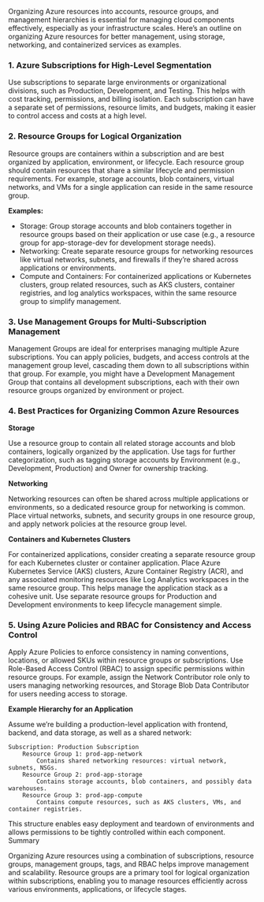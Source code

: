 Organizing Azure resources into accounts, resource groups, and management hierarchies is essential for managing cloud components effectively, especially as your infrastructure scales. Here’s an outline on organizing Azure resources for better management, using storage, networking, and containerized services as examples.
### 1. Azure Subscriptions for High-Level Segmentation

Use subscriptions to separate large environments or organizational divisions, such as Production, Development, and Testing. This helps with cost tracking, permissions, and billing isolation. 
Each subscription can have a separate set of permissions, resource limits, and budgets, making it easier to control access and costs at a high level.

### 2. Resource Groups for Logical Organization

Resource groups are containers within a subscription and are best organized by application, environment, or lifecycle.
Each resource group should contain resources that share a similar lifecycle and permission requirements. For example, storage accounts, blob containers, virtual networks, and VMs for a single application can reside in the same resource group.

**Examples:**

- Storage: Group storage accounts and blob containers together in resource groups based on their application or use case (e.g., a resource group for app-storage-dev for development storage needs).
- Networking: Create separate resource groups for networking resources like virtual networks, subnets, and firewalls if they’re shared across applications or environments.
- Compute and Containers: For containerized applications or Kubernetes clusters, group related resources, such as AKS clusters, container registries, and log analytics workspaces, within the same resource group to simplify management.

### 3. Use Management Groups for Multi-Subscription Management

Management Groups are ideal for enterprises managing multiple Azure subscriptions. You can apply policies, budgets, and access controls at the management group level, cascading them down to all subscriptions within that group.
For example, you might have a Development Management Group that contains all development subscriptions, each with their own resource groups organized by environment or project.

### 4. Best Practices for Organizing Common Azure Resources
**Storage**

Use a resource group to contain all related storage accounts and blob containers, logically organized by the application.
Use tags for further categorization, such as tagging storage accounts by Environment (e.g., Development, Production) and Owner for ownership tracking.

**Networking**

Networking resources can often be shared across multiple applications or environments, so a dedicated resource group for networking is common.
Place virtual networks, subnets, and security groups in one resource group, and apply network policies at the resource group level.

**Containers and Kubernetes Clusters**

For containerized applications, consider creating a separate resource group for each Kubernetes cluster or container application.
Place Azure Kubernetes Service (AKS) clusters, Azure Container Registry (ACR), and any associated monitoring resources like Log Analytics workspaces in the same resource group. This helps manage the application stack as a cohesive unit.
Use separate resource groups for Production and Development environments to keep lifecycle management simple.

### 5. Using Azure Policies and RBAC for Consistency and Access Control

Apply Azure Policies to enforce consistency in naming conventions, locations, or allowed SKUs within resource groups or subscriptions.
Use Role-Based Access Control (RBAC) to assign specific permissions within resource groups. For example, assign the Network Contributor role only to users managing networking resources, and Storage Blob Data Contributor for users needing access to storage.

**Example Hierarchy for an Application**

Assume we’re building a production-level application with frontend, backend, and data storage, as well as a shared network:

    Subscription: Production Subscription
        Resource Group 1: prod-app-network
            Contains shared networking resources: virtual network, subnets, NSGs.
        Resource Group 2: prod-app-storage
            Contains storage accounts, blob containers, and possibly data warehouses.
        Resource Group 3: prod-app-compute
            Contains compute resources, such as AKS clusters, VMs, and container registries.

This structure enables easy deployment and teardown of environments and allows permissions to be tightly controlled within each component.
Summary

Organizing Azure resources using a combination of subscriptions, resource groups, management groups, tags, and RBAC helps improve management and scalability. Resource groups are a primary tool for logical organization within subscriptions, enabling you to manage resources efficiently across various environments, applications, or lifecycle stages.